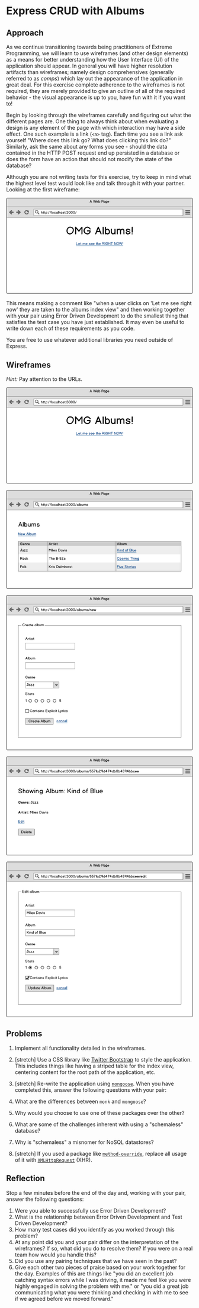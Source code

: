# Express CRUD with Albums

## Approach

As we continue transitioning towards being practitioners of Extreme Programming, we will learn to use wireframes (and other design elements) as a means for better understanding how the User Interface (UI) of the application should appear. In general you will have higher resolution artifacts than wireframes; namely design comprehensives (generally referred to as _comps_) which lay out the appearance of the application in great deal. For this exercise complete adherence to the wireframes is not required, they are merely provided to give an outline of all of the required behavior - the visual appearance is up to you, have fun with it if you want to!

Begin by looking through the wireframes carefully and figuring out what the different pages are. One thing to always think about when evaluating a design is any element of the page with which interaction may have a side effect. One such example is a link (`<a>` tag). Each time you see a link ask yourself "Where does this link go? What does clicking this link do?" Similarly, ask the same about any forms you see - should the data contained in the HTTP POST request end up persisted in a database or does the form have an action that should not modify the state of the database?

Although you are not writing tests for this exercise, try to keep in mind what the highest level test would look like and talk through it with your partner. Looking at the first wireframe:

![](wireframes/album-root-path.png)

This means making a comment like "when a user clicks on 'Let me see right now' they are taken to the albums index view" and then working together with your pair using Error Driven Development to do the smallest thing that satisfies the test case you have just established. It may even be useful to write down each of these requirements as you code.

You are free to use whatever additional libraries you need outside of Express.

## Wireframes

_Hint:_ Pay attention to the URLs.

![](wireframes/album-root-path.png)

![](wireframes/album-index.png)

![](wireframes/album-new.png)

![](wireframes/album-show.png)

![](wireframes/album-edit.png)

## Problems

1. Implement all functionality detailed in the wireframes.
1. [stretch] Use a CSS library like [Twitter Bootstrap](http://getbootstrap.com/) to style the application. This includes things like having a striped table for the index view, centering content for the root path of the application, etc.
1. [stretch] Re-write the application using [`mongoose`](http://mongoosejs.com/docs/guide.html). When you have completed this, answer the following questions with your pair:
  1. What are the differences between `monk` and `mongoose`?
  1. Why would you choose to use one of these packages over the other?
  1. What are some of the challenges inherent with using a "schemaless" database?
  1. Why is "schemaless" a misnomer for NoSQL datastores?

1. [stretch] If you used a package like [`method-override`](https://github.com/expressjs/method-override), replace all usage of it with [`XMLHttpRequest`](https://developer.mozilla.org/en-US/docs/Web/API/XMLHttpRequest) (XHR).

## Reflection

Stop a few minutes before the end of the day and, working with your pair, answer the following questions:

1. Were you able to successfully use Error Driven Development?
1. What is the relationship between Error Driven Development and Test Driven Development?
1. How many test cases did you identify as you worked through this problem?
1. At any point did you and your pair differ on the interpretation of the wireframes? If so, what did you do to resolve them? If you were on a real team how would you handle this?
1. Did you use any pairing techniques that we have seen in the past?
1. Give each other two pieces of praise based on your work together for the day. Examples of this are things like "you did an excellent job catching syntax errors while I was driving, it made me feel like you were highly engaged in solving the problem with me." or "you did a great job communicating what you were thinking and checking in with me to see if we agreed before we moved forward."
